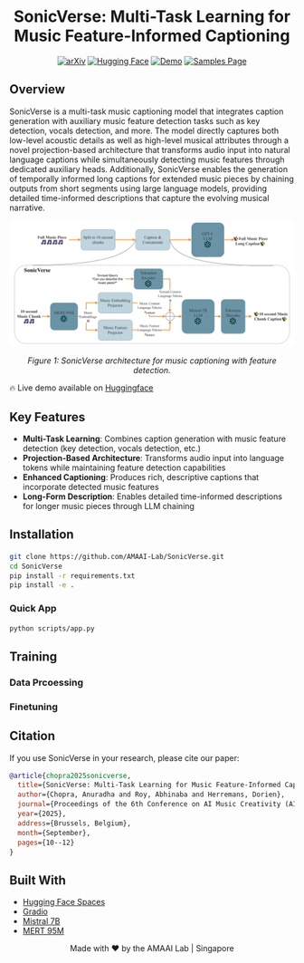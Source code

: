 <div align="center">

# **SonicVerse: Multi-Task Learning for Music Feature-Informed Captioning**
[![arXiv](https://img.shields.io/badge/arXiv-2506.15154-b31b1b.svg)](https://arxiv.org/abs/2506.15154)
[![Hugging Face](https://img.shields.io/badge/🤗%20Hugging%20Face-Model-yellow)](https://huggingface.co/amaai-lab/SonicVerse)
[![Demo](https://img.shields.io/badge/🎵-Demo-green)](https://huggingface.co/spaces/amaai-lab/SonicVerse)
[![Samples Page](https://img.shields.io/badge/Samples-Page-blue)](https://amaai-lab.github.io/SonicVerse/)

</div>

## Overview

SonicVerse is a multi-task music captioning model that integrates caption generation with auxiliary music feature detection tasks such as key detection, vocals detection, and more. The model directly captures both low-level acoustic details as well as high-level musical attributes through a novel projection-based architecture that transforms audio input into natural language captions while simultaneously detecting music features through dedicated auxiliary heads. Additionally, SonicVerse enables the generation of temporally informed long captions for extended music pieces by chaining outputs from short segments using large language models, providing detailed time-informed descriptions that capture the evolving musical narrative.

<div align="center">
<img src="music_captioning_overview_w_chaining-1.png" alt="SonicVerse Architecture" width="800"/>
<p><em>Figure 1: SonicVerse architecture for music captioning with feature detection.</em></p>
</div>

🔥 Live demo available on [Huggingface](https://huggingface.co/spaces/amaai-lab/SonicVerse)

## Key Features

- **Multi-Task Learning**: Combines caption generation with music feature detection (key detection, vocals detection, etc.)
- **Projection-Based Architecture**: Transforms audio input into language tokens while maintaining feature detection capabilities
- **Enhanced Captioning**: Produces rich, descriptive captions that incorporate detected music features
- **Long-Form Description**: Enables detailed time-informed descriptions for longer music pieces through LLM chaining

## Installation

```bash
git clone https://github.com/AMAAI-Lab/SonicVerse.git
cd SonicVerse
pip install -r requirements.txt
pip install -e .
```

### Quick App

```bash
python scripts/app.py
```

## Training
### Data Prcoessing
### Finetuning


## Citation

If you use SonicVerse in your research, please cite our paper:

```bibtex
@article{chopra2025sonicverse,
  title={SonicVerse: Multi-Task Learning for Music Feature-Informed Captioning},
  author={Chopra, Anuradha and Roy, Abhinaba and Herremans, Dorien},
  journal={Proceedings of the 6th Conference on AI Music Creativity (AIMC 2025)},
  year={2025},
  address={Brussels, Belgium},
  month={September},
  pages={10--12}
}
```

## Built With

- [Hugging Face Spaces](https://huggingface.co/spaces)
- [Gradio](https://gradio.app/)
- [Mistral 7B](https://huggingface.co/mistralai/Mistral-7B-v0.1)
- [MERT 95M](https://huggingface.co/m-a-p/MERT-v1-95M)


<div align="center">
Made with ❤️ by the AMAAI Lab | Singapore
</div>
